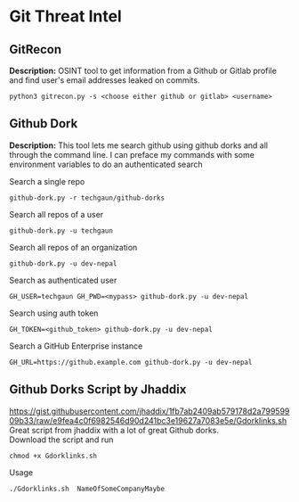# Git Threat Intel

## GitRecon

**Description:** OSINT tool to get information from a Github or Gitlab profile and find user's email addresses leaked on commits.
```
python3 gitrecon.py -s <choose either github or gitlab> <username> 
```

## Github Dork

**Description:** This tool lets me search github using github dorks and all through the command line. I can preface my commands with some environment variables to do an authenticated search

Search a single repo
```
github-dork.py -r techgaun/github-dorks
```

Search all repos of a user
```
github-dork.py -u techgaun
```

Search all repos of an organization
```
github-dork.py -u dev-nepal
```

Search as authenticated user
```
GH_USER=techgaun GH_PWD=<mypass> github-dork.py -u dev-nepal
```

Search using auth token
```
GH_TOKEN=<github_token> github-dork.py -u dev-nepal
```

Search a GitHub Enterprise instance
```
GH_URL=https://github.example.com github-dork.py -u dev-nepal
```
## Github Dorks Script by Jhaddix
https://gist.githubusercontent.com/jhaddix/1fb7ab2409ab579178d2a79959909b33/raw/e9fea4c0f6982546d90d241bc3e19627a7083e5e/Gdorklinks.sh \
Great script from jhaddix with a lot of great Github dorks. \
Download the script and run 
```
chmod +x Gdorklinks.sh
```
Usage
```
./Gdorklinks.sh  NameOfSomeCompanyMaybe
```

